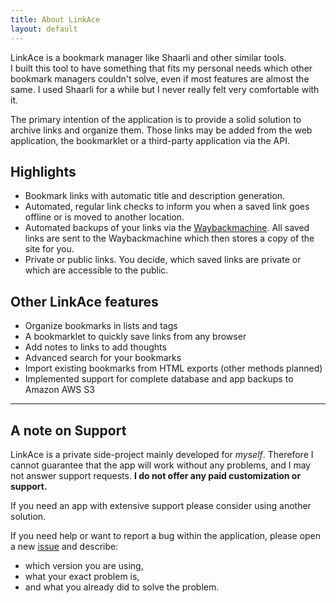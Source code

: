 ```yaml
---
title: About LinkAce
layout: default
---
```


LinkAce is a bookmark manager like Shaarli and other similar tools.  
I built this tool to have something that fits my personal needs which other bookmark managers couldn't solve,
even if most features are almost the same. I used Shaarli for a while but I never really felt very comfortable
with it.

The primary intention of the application is to provide a solid solution to archive links and organize them. Those links
may be added from the web application, the bookmarklet or a third-party application via the API.

## Highlights

* Bookmark links with automatic title and description generation.
* Automated, regular link checks to inform you when a saved link goes offline or is moved to another location.
* Automated backups of your links via the [Waybackmachine](https://archive.org/web/web.php). All saved links are sent
    to the Waybackmachine which then stores a copy of the site for you.
* Private or public links. You decide, which saved links are private or which are accessible to the public.

## Other LinkAce features

* Organize bookmarks in lists and tags
* A bookmarklet to quickly save links from any browser
* Add notes to links to add thoughts
* Advanced search for your bookmarks
* Import existing bookmarks from HTML exports (other methods planned)
* Implemented support for complete database and app backups to Amazon AWS S3

---

## A note on Support

LinkAce is a private side-project mainly developed for *myself*. Therefore I cannot guarantee that the app will work 
without any problems, and I may not answer support requests. **I do not offer any paid customization or support.**

If you need an app with extensive support please consider using another solution.

If you need help or want to report a bug within the application, please open a new [issue](https://github.com/Kovah/LinkAce/issues)
and describe:

* which version you are using,
* what your exact problem is,
* and what you already did to solve the problem.
